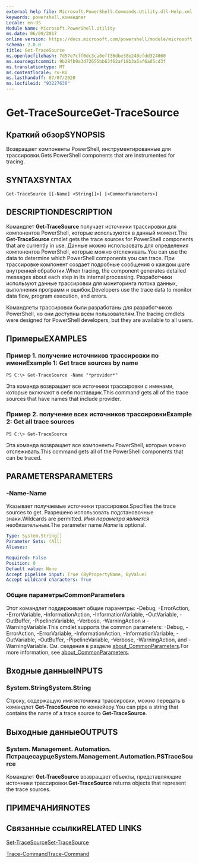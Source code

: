 ```yaml
---
external help file: Microsoft.PowerShell.Commands.Utility.dll-Help.xml
keywords: powershell,командлет
Locale: en-US
Module Name: Microsoft.PowerShell.Utility
ms.date: 06/09/2017
online version: https://docs.microsoft.com/powershell/module/microsoft.powershell.utility/get-tracesource?view=powershell-5.1&WT.mc_id=ps-gethelp
schema: 2.0.0
title: Get-TraceSource
ms.openlocfilehash: 7d57e7cff0dc3ca0eff36dbe38e240efdd324060
ms.sourcegitcommit: 9b28fb9a3d72655bb63f62af18b3a5af6a05cd3f
ms.translationtype: MT
ms.contentlocale: ru-RU
ms.lasthandoff: 07/07/2020
ms.locfileid: "93227630"
---
```

# <span data-ttu-id="55aba-103">Get-TraceSource</span><span class="sxs-lookup"><span data-stu-id="55aba-103">Get-TraceSource</span></span>

## <span data-ttu-id="55aba-104">Краткий обзор</span><span class="sxs-lookup"><span data-stu-id="55aba-104">SYNOPSIS</span></span>
<span data-ttu-id="55aba-105">Возвращает компоненты PowerShell, инструментированные для трассировки.</span><span class="sxs-lookup"><span data-stu-id="55aba-105">Gets PowerShell components that are instrumented for tracing.</span></span>

## <span data-ttu-id="55aba-106">SYNTAX</span><span class="sxs-lookup"><span data-stu-id="55aba-106">SYNTAX</span></span>

```
Get-TraceSource [[-Name] <String[]>] [<CommonParameters>]
```

## <span data-ttu-id="55aba-107">DESCRIPTION</span><span class="sxs-lookup"><span data-stu-id="55aba-107">DESCRIPTION</span></span>

<span data-ttu-id="55aba-108">Командлет **Get-TraceSource** получает источники трассировки для компонентов PowerShell, которые используются в данный момент.</span><span class="sxs-lookup"><span data-stu-id="55aba-108">The **Get-TraceSource** cmdlet gets the trace sources for PowerShell components that are currently in use.</span></span>
<span data-ttu-id="55aba-109">Данные можно использовать для определения компонентов PowerShell, которые можно отслеживать.</span><span class="sxs-lookup"><span data-stu-id="55aba-109">You can use the data to determine which PowerShell components you can trace.</span></span>
<span data-ttu-id="55aba-110">При трассировке компонент создает подробные сообщения о каждом шаге внутренней обработки.</span><span class="sxs-lookup"><span data-stu-id="55aba-110">When tracing, the component generates detailed messages about each step in its internal processing.</span></span>
<span data-ttu-id="55aba-111">Разработчики используют данные трассировки для мониторинга потока данных, выполнения программ и ошибок.</span><span class="sxs-lookup"><span data-stu-id="55aba-111">Developers use the trace data to monitor data flow, program execution, and errors.</span></span>

<span data-ttu-id="55aba-112">Командлеты трассировки были разработаны для разработчиков PowerShell, но они доступны всем пользователям.</span><span class="sxs-lookup"><span data-stu-id="55aba-112">The tracing cmdlets were designed for PowerShell developers, but they are available to all users.</span></span>

## <span data-ttu-id="55aba-113">Примеры</span><span class="sxs-lookup"><span data-stu-id="55aba-113">EXAMPLES</span></span>

### <span data-ttu-id="55aba-114">Пример 1. получение источников трассировки по имени</span><span class="sxs-lookup"><span data-stu-id="55aba-114">Example 1: Get trace sources by name</span></span>

```
PS C:\> Get-TraceSource -Name "*provider*"
```

<span data-ttu-id="55aba-115">Эта команда возвращает все источники трассировки с именами, которые включают в себя поставщик.</span><span class="sxs-lookup"><span data-stu-id="55aba-115">This command gets all of the trace sources that have names that include provider.</span></span>

### <span data-ttu-id="55aba-116">Пример 2. получение всех источников трассировки</span><span class="sxs-lookup"><span data-stu-id="55aba-116">Example 2: Get all trace sources</span></span>

```
PS C:\> Get-TraceSource
```

<span data-ttu-id="55aba-117">Эта команда возвращает все компоненты PowerShell, которые можно отслеживать.</span><span class="sxs-lookup"><span data-stu-id="55aba-117">This command gets all of the PowerShell components that can be traced.</span></span>

## <span data-ttu-id="55aba-118">PARAMETERS</span><span class="sxs-lookup"><span data-stu-id="55aba-118">PARAMETERS</span></span>

### <span data-ttu-id="55aba-119">-Name</span><span class="sxs-lookup"><span data-stu-id="55aba-119">-Name</span></span>

<span data-ttu-id="55aba-120">Указывает получаемые источники трассировки.</span><span class="sxs-lookup"><span data-stu-id="55aba-120">Specifies the trace sources to get.</span></span>
<span data-ttu-id="55aba-121">Разрешено использовать подстановочные знаки.</span><span class="sxs-lookup"><span data-stu-id="55aba-121">Wildcards are permitted.</span></span>
<span data-ttu-id="55aba-122">*Имя параметра является* необязательным.</span><span class="sxs-lookup"><span data-stu-id="55aba-122">The parameter name *Name* is optional.</span></span>

```yaml
Type: System.String[]
Parameter Sets: (All)
Aliases:

Required: False
Position: 0
Default value: None
Accept pipeline input: True (ByPropertyName, ByValue)
Accept wildcard characters: True
```

### <span data-ttu-id="55aba-123">Общие параметры</span><span class="sxs-lookup"><span data-stu-id="55aba-123">CommonParameters</span></span>

<span data-ttu-id="55aba-124">Этот командлет поддерживает общие параметры: -Debug, -ErrorAction, -ErrorVariable, -InformationAction, -InformationVariable, -OutVariable, -OutBuffer, -PipelineVariable, -Verbose, -WarningAction и -WarningVariable.</span><span class="sxs-lookup"><span data-stu-id="55aba-124">This cmdlet supports the common parameters: -Debug, -ErrorAction, -ErrorVariable, -InformationAction, -InformationVariable, -OutVariable, -OutBuffer, -PipelineVariable, -Verbose, -WarningAction, and -WarningVariable.</span></span> <span data-ttu-id="55aba-125">См. сведения в разделе [about_CommonParameters](https://go.microsoft.com/fwlink/?LinkID=113216).</span><span class="sxs-lookup"><span data-stu-id="55aba-125">For more information, see [about_CommonParameters](https://go.microsoft.com/fwlink/?LinkID=113216).</span></span>

## <span data-ttu-id="55aba-126">Входные данные</span><span class="sxs-lookup"><span data-stu-id="55aba-126">INPUTS</span></span>

### <span data-ttu-id="55aba-127">System.String</span><span class="sxs-lookup"><span data-stu-id="55aba-127">System.String</span></span>

<span data-ttu-id="55aba-128">Строку, содержащую имя источника трассировки, можно передать в командлет **Get-TraceSource** по конвейеру.</span><span class="sxs-lookup"><span data-stu-id="55aba-128">You can pipe a string that contains the name of a trace source to **Get-TraceSource**.</span></span>

## <span data-ttu-id="55aba-129">Выходные данные</span><span class="sxs-lookup"><span data-stu-id="55aba-129">OUTPUTS</span></span>

### <span data-ttu-id="55aba-130">System. Management. Automation. Пстрацесаурце</span><span class="sxs-lookup"><span data-stu-id="55aba-130">System.Management.Automation.PSTraceSource</span></span>

<span data-ttu-id="55aba-131">Командлет **Get-TraceSource** возвращает объекты, представляющие источники трассировки.</span><span class="sxs-lookup"><span data-stu-id="55aba-131">**Get-TraceSource** returns objects that represent the trace sources.</span></span>

## <span data-ttu-id="55aba-132">ПРИМЕЧАНИЯ</span><span class="sxs-lookup"><span data-stu-id="55aba-132">NOTES</span></span>

## <span data-ttu-id="55aba-133">Связанные ссылки</span><span class="sxs-lookup"><span data-stu-id="55aba-133">RELATED LINKS</span></span>

[<span data-ttu-id="55aba-134">Set-TraceSource</span><span class="sxs-lookup"><span data-stu-id="55aba-134">Set-TraceSource</span></span>](Set-TraceSource.md)

[<span data-ttu-id="55aba-135">Trace-Command</span><span class="sxs-lookup"><span data-stu-id="55aba-135">Trace-Command</span></span>](Trace-Command.md)
